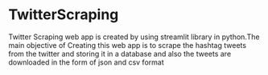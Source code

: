 # TwitterScraping
Twitter Scraping web app is created by using streamlit library in python.The main objective of Creating this web app is to scrape the hashtag tweets from the twitter and storing it in a database and also the tweets are downloaded in the form of json and csv format
